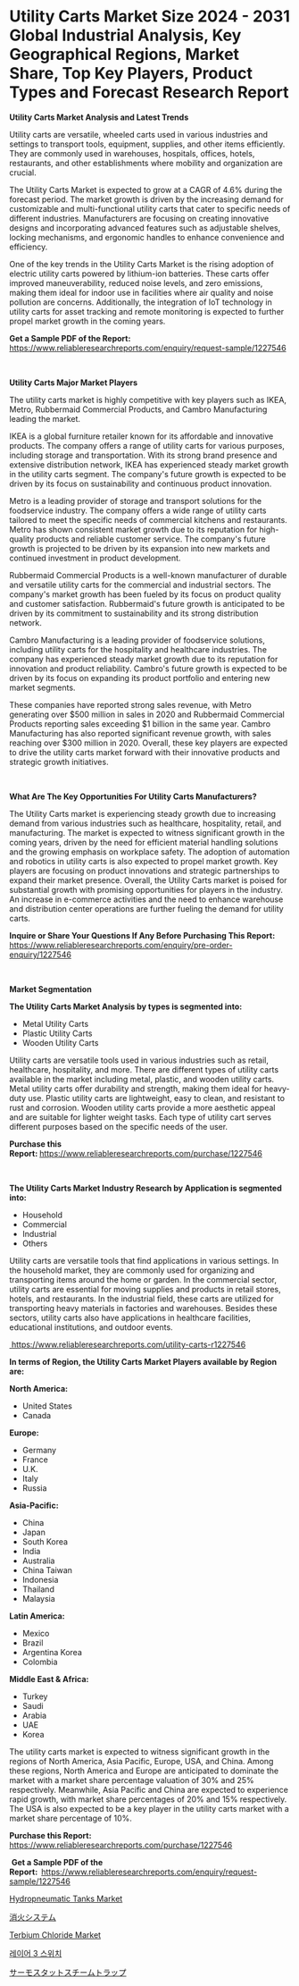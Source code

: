 <p><h1>Utility Carts Market Size 2024 - 2031 Global Industrial Analysis, Key Geographical Regions, Market Share, Top Key Players, Product Types and Forecast Research Report</h1></p><p><strong>Utility Carts Market Analysis and Latest Trends</strong></p>
<p><p>Utility carts are versatile, wheeled carts used in various industries and settings to transport tools, equipment, supplies, and other items efficiently. They are commonly used in warehouses, hospitals, offices, hotels, restaurants, and other establishments where mobility and organization are crucial.</p><p>The Utility Carts Market is expected to grow at a CAGR of 4.6% during the forecast period. The market growth is driven by the increasing demand for customizable and multi-functional utility carts that cater to specific needs of different industries. Manufacturers are focusing on creating innovative designs and incorporating advanced features such as adjustable shelves, locking mechanisms, and ergonomic handles to enhance convenience and efficiency.</p><p>One of the key trends in the Utility Carts Market is the rising adoption of electric utility carts powered by lithium-ion batteries. These carts offer improved maneuverability, reduced noise levels, and zero emissions, making them ideal for indoor use in facilities where air quality and noise pollution are concerns. Additionally, the integration of IoT technology in utility carts for asset tracking and remote monitoring is expected to further propel market growth in the coming years.</p></p>
<p><strong>Get a Sample PDF of the Report:&nbsp;</strong> <a href="https://www.reliableresearchreports.com/enquiry/request-sample/1227546">https://www.reliableresearchreports.com/enquiry/request-sample/1227546</a></p>
<p>&nbsp;</p>
<p><strong>Utility Carts Major Market Players</strong></p>
<p><p>The utility carts market is highly competitive with key players such as IKEA, Metro, Rubbermaid Commercial Products, and Cambro Manufacturing leading the market. </p><p>IKEA is a global furniture retailer known for its affordable and innovative products. The company offers a range of utility carts for various purposes, including storage and transportation. With its strong brand presence and extensive distribution network, IKEA has experienced steady market growth in the utility carts segment. The company's future growth is expected to be driven by its focus on sustainability and continuous product innovation.</p><p>Metro is a leading provider of storage and transport solutions for the foodservice industry. The company offers a wide range of utility carts tailored to meet the specific needs of commercial kitchens and restaurants. Metro has shown consistent market growth due to its reputation for high-quality products and reliable customer service. The company's future growth is projected to be driven by its expansion into new markets and continued investment in product development.</p><p>Rubbermaid Commercial Products is a well-known manufacturer of durable and versatile utility carts for the commercial and industrial sectors. The company's market growth has been fueled by its focus on product quality and customer satisfaction. Rubbermaid's future growth is anticipated to be driven by its commitment to sustainability and its strong distribution network.</p><p>Cambro Manufacturing is a leading provider of foodservice solutions, including utility carts for the hospitality and healthcare industries. The company has experienced steady market growth due to its reputation for innovation and product reliability. Cambro's future growth is expected to be driven by its focus on expanding its product portfolio and entering new market segments.</p><p>These companies have reported strong sales revenue, with Metro generating over $500 million in sales in 2020 and Rubbermaid Commercial Products reporting sales exceeding $1 billion in the same year. Cambro Manufacturing has also reported significant revenue growth, with sales reaching over $300 million in 2020. Overall, these key players are expected to drive the utility carts market forward with their innovative products and strategic growth initiatives.</p></p>
<p>&nbsp;</p>
<p><strong>What Are The Key Opportunities For Utility Carts Manufacturers?</strong></p>
<p><p>The Utility Carts market is experiencing steady growth due to increasing demand from various industries such as healthcare, hospitality, retail, and manufacturing. The market is expected to witness significant growth in the coming years, driven by the need for efficient material handling solutions and the growing emphasis on workplace safety. The adoption of automation and robotics in utility carts is also expected to propel market growth. Key players are focusing on product innovations and strategic partnerships to expand their market presence. Overall, the Utility Carts market is poised for substantial growth with promising opportunities for players in the industry.  An increase in e-commerce activities and the need to enhance warehouse and distribution center operations are further fueling the demand for utility carts.</p></p>
<p><strong>Inquire or Share Your Questions If Any Before Purchasing This Report:</strong> <a href="https://www.reliableresearchreports.com/enquiry/pre-order-enquiry/1227546">https://www.reliableresearchreports.com/enquiry/pre-order-enquiry/1227546</a></p>
<p>&nbsp;</p>
<p><strong>Market Segmentation</strong></p>
<p><strong>The Utility Carts Market Analysis by types is segmented into:</strong></p>
<p><ul><li>Metal Utility Carts</li><li>Plastic Utility Carts</li><li>Wooden Utility Carts</li></ul></p>
<p><p>Utility carts are versatile tools used in various industries such as retail, healthcare, hospitality, and more. There are different types of utility carts available in the market including metal, plastic, and wooden utility carts. Metal utility carts offer durability and strength, making them ideal for heavy-duty use. Plastic utility carts are lightweight, easy to clean, and resistant to rust and corrosion. Wooden utility carts provide a more aesthetic appeal and are suitable for lighter weight tasks. Each type of utility cart serves different purposes based on the specific needs of the user.</p></p>
<p><strong>Purchase this Report:&nbsp;</strong><a href="https://www.reliableresearchreports.com/purchase/1227546">https://www.reliableresearchreports.com/purchase/1227546</a></p>
<p>&nbsp;</p>
<p><strong>The Utility Carts Market Industry Research by Application is segmented into:</strong></p>
<p><ul><li>Household</li><li>Commercial</li><li>Industrial</li><li>Others</li></ul></p>
<p><p>Utility carts are versatile tools that find applications in various settings. In the household market, they are commonly used for organizing and transporting items around the home or garden. In the commercial sector, utility carts are essential for moving supplies and products in retail stores, hotels, and restaurants. In the industrial field, these carts are utilized for transporting heavy materials in factories and warehouses. Besides these sectors, utility carts also have applications in healthcare facilities, educational institutions, and outdoor events.</p></p>
<p><a href="https://www.reliableresearchreports.com/utility-carts-r1227546">&nbsp;https://www.reliableresearchreports.com/utility-carts-r1227546</a></p>
<p><strong>In terms of Region, the Utility Carts Market Players available by Region are:</strong></p>
<p>
    <p> <strong> North America: </strong>
        <ul>
            <li>United States</li>
            <li>Canada</li>
        </ul>
        </p> 
    <p> <strong> Europe: </strong>
        <ul>
            <li>Germany</li>
            <li>France</li>
            <li>U.K.</li>
            <li>Italy</li>
            <li>Russia</li>
        </ul>
        </p> 
    <p> <strong> Asia-Pacific: </strong>
        <ul>
            <li>China</li>
            <li>Japan</li>
            <li>South Korea</li>
            <li>India</li>
            <li>Australia</li>
            <li>China Taiwan</li>
            <li>Indonesia</li>
            <li>Thailand</li>
            <li>Malaysia</li>
        </ul>
        </p> 
    <p> <strong> Latin America: </strong>
        <ul>
            <li>Mexico</li>
            <li>Brazil</li>
            <li>Argentina Korea</li>
            <li>Colombia</li>
        </ul>
        </p> 
    <p> <strong> Middle East & Africa: </strong>
        <ul>
            <li>Turkey</li>
            <li>Saudi</li>
            <li>Arabia</li>
            <li>UAE</li>
            <li>Korea</li>
        </ul>
    </p>
    </p>
<p><p>The utility carts market is expected to witness significant growth in the regions of North America, Asia Pacific, Europe, USA, and China. Among these regions, North America and Europe are anticipated to dominate the market with a market share percentage valuation of 30% and 25% respectively. Meanwhile, Asia Pacific and China are expected to experience rapid growth, with market share percentages of 20% and 15% respectively. The USA is also expected to be a key player in the utility carts market with a market share percentage of 10%.</p></p>
<p><strong>Purchase this Report: </strong><a href="https://www.reliableresearchreports.com/purchase/1227546">https://www.reliableresearchreports.com/purchase/1227546</a></p>
<p>&nbsp;<strong>Get a Sample PDF of the Report:&nbsp;&nbsp;</strong><a href="https://www.reliableresearchreports.com/enquiry/request-sample/1227546">https://www.reliableresearchreports.com/enquiry/request-sample/1227546</a></p>
<p><strong></strong></p>
<p><p><a href="https://github.com/bobicer/Market-Research-Report-List-2/blob/main/hydropneumatic-tanks-market.md">Hydropneumatic Tanks Market</a></p><p><a href="https://github.com/zjkmgcs938405/Market-Research-Report-List-1/blob/main/116950830517.md">消火システム</a></p><p><a href="https://issuu.com/reportprime-2/docs/terbium-chloride-market-size-2030.pptx">Terbium Chloride Market</a></p><p><a href="https://github.com/Tristiarton768456/Market-Research-Report-List-1/blob/main/292553127983.md">레이어 3 스위치</a></p><p><a href="https://github.com/schmahlson/Market-Research-Report-List-1/blob/main/614385630521.md">サーモスタットスチームトラップ</a></p></p>